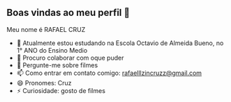 ## Boas vindas ao meu perfil 💙

Meu nome é RAFAEL CRUZ

- 🌱 Atualmente estou estudando na Escola Octavio de Almeida Bueno, no 1° ANO do Ensino Medio
- 👯 Procuro colaborar com oque puder
- 💬 Pergunte-me sobre filmes
- 📫 Como entrar em contato comigo:  rafaelllzincruzz@gmail.com
- 😄 Pronomes: Cruz
- ⚡ Curiosidade: gosto de filmes
